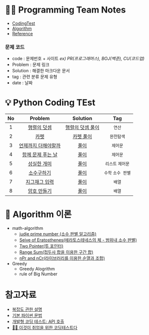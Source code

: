 # 👨‍💻 Programming Team Notes

- [CodingTest](https://github.com/dustin-kang/Programming-Team-Notes#-python-coding-test)
- [Algorithm](https://github.com/dustin-kang/Programming-Team-Notes#-algorithm-이론)
- [Reference](https://github.com/dustin-kang/Programming-Team-Notes#참고자료)

### 문제 코드
- code : 문제번호 + 사이트 _ex) PR(프로그래머스), BOJ(백준), CU(코드업)_
- Problem : 문제 링크
- Solution : 해결한 마크다운 문서
- tag : 관련 분류 문제 유형
- date : 날짜

# 💡 Python Coding TEst
|No|Problem|Solution|Tag|
|:---:|:---:|:---:|:---:|
|1|[행렬의 덧셈](https://school.programmers.co.kr/learn/courses/30/lessons/12950)|[행렬의 덧셈 풀이](https://github.com/dustin-kang/Programming-Team-Notes/blob/Python/python/Matrix/12950p_행렬의_덧셈.py)|`연산`|
|2|[카펫](https://school.programmers.co.kr/learn/courses/30/lessons/42842)|[카펫 풀이]()|`완전탐색`|
|3|[언제까지 더해야할까](https://codeup.kr/problem.php?id=6079)|[풀이](https://github.com/dustin-kang/Programming-Team-Notes/issues/3)|`제어문`|
|4|[함께 문제 푸는 날](https://codeup.kr/problem.php?id=6091)|[풀이](https://github.com/dustin-kang/Programming-Team-Notes/issues/4)|`제어문`|
|5|[성실한 개미](https://codeup.kr/problem.php?id=6098)|[풀이](https://github.com/dustin-kang/Programming-Team-Notes/issues/5)|`리스트` `제어문`|
|6|[소수구하기](https://www.acmicpc.net/problem/1929)|[풀이](https://github.com/dustin-kang/Programming-Team-Notes/issues/6)|`수학` `소수 판별`|
|7|[지그재그 입력](https://codeup.kr/problem.php?id=1503)|[풀이](https://github.com/dustin-kang/Programming-Team-Notes/issues/7)|`배열`|
|8|[암호 만들기](https://www.acmicpc.net/problem/1759)|[풀이](https://github.com/dustin-kang/Programming-Team-Notes/issues/8)|`배열`|

# 📌 Algorithm 이론

- math-algorithm
  - [judje prime number (소수 판별 알고리즘)](https://github.com/dustin-kang/Programming-Team-Notes/blob/Python/math-algorithm/judge_prime_number.md)
  - [Seive of Eratosthenes(에라토스테네스의 체 - 범위내 소수 판별)](https://github.com/dustin-kang/Programming-Team-Notes/blob/Python/math-algorithm/sieve_of_eratosthenes.md)
  - [Two Pointer(투 포인터)](https://github.com/dustin-kang/Programming-Team-Notes/blob/Python/math-algorithm/two-pointer.md)
  - [Range Sum(접두사 합을 이용한 구간 합)](https://github.com/dustin-kang/Programming-Team-Notes/blob/Python/math-algorithm/range_sum.md)
  - [nPr and nCr(라이브러리를 이용한 순열과 조합)](https://github.com/dustin-kang/Programming-Team-Notes/blob/Python/math-algorithm/itertools.md)
- Greedy
  - Greedy Alogrithm
  - rule of Big Number

# 참고자료
- [복잡도 관한 설명](https://github.com/dustin-kang/devStudy/blob/main/data_structure/complexity.md)
- [기본 파이썬 문법](https://github.com/dustin-kang/Programming-Team-Notes/blob/Python/Pythoncode.ipynb)
- [개발형 코딩 테스트: API 호출](https://github.com/dustin-kang/Programming-Team-Notes/blob/Python/pythonapi.md)
- [👨‍💻 이것이 취업을 위한 코딩테스트다](https://github.com/ndb796/python-for-coding-test)
